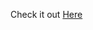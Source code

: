 Check it out <a href="https://js-16-counter-app2.netlify.app" target="_blank" rel="nofollow">Here</a>

